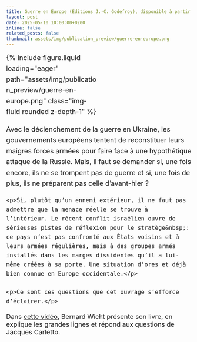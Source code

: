 ```yaml
---
title: Guerre en Europe (Éditions J.-C. Godefroy), disponible à partir du 22 mai 2025.  
layout: post
date: 2025-05-10 10:00:00+0200
inline: false
related_posts: false
thumbnail: assets/img/publication_preview/guerre-en-europe.png
---
```

<div class="d-flex flex-wrap align-items-start" style="gap: 2rem; font-size: 1.15rem; line-height: 1.6;">
  <div style="flex: 0 0 auto; max-width: 250px;">
    {% include figure.liquid loading="eager" path="assets/img/publication_preview/guerre-en-europe.png" class="img-fluid rounded z-depth-1" %}
  </div>
  <div style="flex: 1 1 0%;">
    <p>Avec le déclenchement de la guerre en Ukraine, les gouvernements européens tentent de reconstituer leurs maigres forces armées pour faire face à une hypothétique attaque de la Russie. Mais, il faut se demander si, une fois encore, ils ne se trompent pas de guerre et si, une fois de plus, ils ne préparent pas celle d’avant-hier&nbsp;?</p>

    <p>Si, plutôt qu’un ennemi extérieur, il ne faut pas admettre que la menace réelle se trouve à l’intérieur. Le récent conflit israélien ouvre de sérieuses pistes de réflexion pour le stratège&nbsp;: ce pays n’est pas confronté aux États voisins et à leurs armées régulières, mais à des groupes armés installés dans les marges dissidentes qu’il a lui-même créées à sa porte. Une situation d’ores et déjà bien connue en Europe occidentale.</p>

    <p>Ce sont ces questions que cet ouvrage s’efforce d’éclairer.</p>
  </div>
</div>

<p class="mt-4" style="font-size: 1.1rem;">
Dans <a href="https://www.youtube.com/watch?v=kncu3rX7jSE" target="_blank" rel="noopener">cette vidéo</a>, Bernard Wicht présente son livre, en explique les grandes lignes et répond aux questions de Jacques Carletto.
</p>

